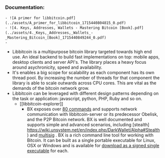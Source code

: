### Documentation:
	- ![A primer for libbitcoin.pdf](../assets/A_primer_for_libbitcoin_1715440804815_0.pdf)
	- ![4. Keys, Addresses, Wallets - Mastering Bitcoin [Book].pdf](../assets/4._Keys,_Addresses,_Wallets_-_Mastering_Bitcoin_[Book]_1715440849244_0.pdf)
	-
- Libbitcoin is a multipurpose bitcoin library targeted towards high end  use. An ideal backend to build fast implementations on top: mobile apps,  desktop clients and server API's. The library places a heavy focus around asychronicity, speed and availability.
- It's enables a big scope for scalability as each component has its own thread pool. By increasing the number of threads for that component the library is able to scale outwards across CPU cores. This are vital as the demands of the bitcoin network grow.
- Libbitcoin can be leveraged with different design patterns depending on the task or application: javascript, python, PHP, Ruby and so on.
	- [[libbitcoin-explorer]]
		- BX exposes over  [80 commands](https://github.com/libbitcoin/libbitcoin-explorer/wiki) and supports network communication with libbitcoin-server or its predecessor Obelisk, and the P2P Bitcoin network. BX is well documented and supports simple and advanced scenarios, including  [stealth] https://wiki.unsystem.net/en/index.php/DarkWallet/Alpha#Stealth)  and  [multisig](https://en.bitcoin.it/wiki/Multisignature) .
		  BX is a rich command line tool for working with Bitcoin. It can be built as a single portable executable for Linux, OSX or Windows and is available for  [download as a signed single executable](https://github.com/libbitcoin/libbitcoin-explorer/wiki/Download-BX)  for each.